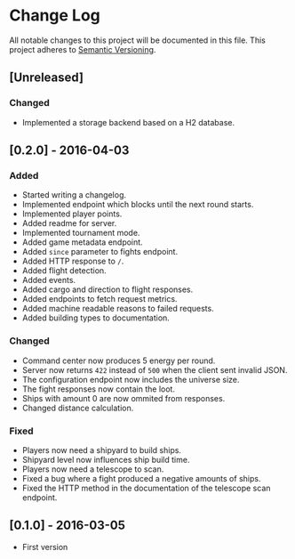 # Change Log
All notable changes to this project will be documented in this file.
This project adheres to [Semantic Versioning](http://semver.org/).

## [Unreleased]

### Changed
- Implemented a storage backend based on a H2 database.

## [0.2.0] - 2016-04-03
### Added
- Started writing a changelog.
- Implemented endpoint which blocks until the next round starts.
- Implemented player points.
- Added readme for server.
- Implemented tournament mode.
- Added game metadata endpoint.
- Added `since` parameter to fights endpoint.
- Added HTTP response to `/`.
- Added flight detection.
- Added events.
- Added cargo and direction to flight responses.
- Added endpoints to fetch request metrics.
- Added machine readable reasons to failed requests.
- Added building types to documentation.

### Changed
- Command center now produces 5 energy per round.
- Server now returns `422` instead of `500` when the client sent invalid JSON.
- The configuration endpoint now includes the universe size.
- The fight responses now contain the loot.
- Ships with amount 0 are now ommited from responses.
- Changed distance calculation.

### Fixed
- Players now need a shipyard to build ships.
- Shipyard level now influences ship build time.
- Players now need a telescope to scan.
- Fixed a bug where a fight produced a negative amounts of ships.
- Fixed the HTTP method in the documentation of the telescope scan endpoint.

## [0.1.0] - 2016-03-05
- First version